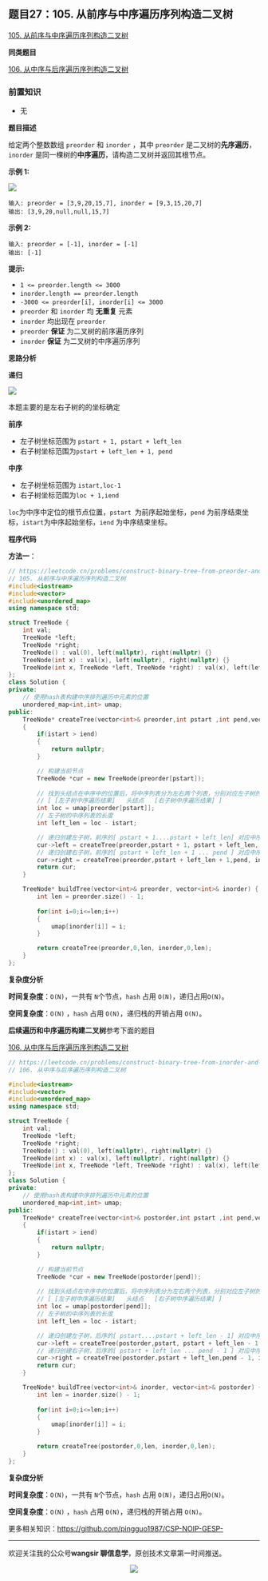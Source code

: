 ## 题目27：105. 从前序与中序遍历序列构造二叉树

[105. 从前序与中序遍历序列构造二叉树](https://leetcode.cn/problems/construct-binary-tree-from-preorder-and-inorder-traversal/)

**同类题目**

[106. 从中序与后序遍历序列构造二叉树](https://leetcode.cn/problems/construct-binary-tree-from-inorder-and-postorder-traversal/)

### 前置知识

- 无

**题目描述**

给定两个整数数组 `preorder` 和 `inorder` ，其中 `preorder` 是二叉树的**先序遍历**， `inorder` 是同一棵树的**中序遍历**，请构造二叉树并返回其根节点。

 

**示例 1:**

<img src ="https://cdn.jsdelivr.net/gh/pingguo1987/CSP-NOIP-GESP-/image/pic/二叉树/二叉树_题目27：105. 从前序与中序遍历序列构造二叉树/tree.jpg" />

```
输入: preorder = [3,9,20,15,7], inorder = [9,3,15,20,7]
输出: [3,9,20,null,null,15,7]
```

**示例 2:**

```
输入: preorder = [-1], inorder = [-1]
输出: [-1]
```

 

**提示:**

- `1 <= preorder.length <= 3000`
- `inorder.length == preorder.length`
- `-3000 <= preorder[i], inorder[i] <= 3000`
- `preorder` 和 `inorder` 均 **无重复** 元素
- `inorder` 均出现在 `preorder`
- `preorder` **保证** 为二叉树的前序遍历序列
- `inorder` **保证** 为二叉树的中序遍历序列

**思路分析**

**递归**

<img src ="https://cdn.jsdelivr.net/gh/pingguo1987/CSP-NOIP-GESP-/image/pic/二叉树/二叉树_题目27：105. 从前序与中序遍历序列构造二叉树/105 前序中序建树.png" />



本题主要的是左右子树的的坐标确定

**前序**

- 左子树坐标范围为 `pstart + 1, pstart + left_len`
- 右子树坐标范围为`pstart + left_len + 1, pend`

**中序**

- 左子树坐标范围为 `istart,loc-1`
- 右子树坐标范围为`loc + 1,iend`

`loc`为中序中定位的根节点位置，`pstart `为前序起始坐标，`pend` 为前序结束坐标，`istart`为中序起始坐标，`iend` 为中序结束坐标。

**程序代码**

**方法一**：

```c++
// https://leetcode.cn/problems/construct-binary-tree-from-preorder-and-inorder-traversal/description/
// 105. 从前序与中序遍历序列构造二叉树
#include<iostream>
#include<vector>
#include<unordered_map>
using namespace std;

struct TreeNode {
    int val;
    TreeNode *left;
    TreeNode *right;
    TreeNode() : val(0), left(nullptr), right(nullptr) {}
    TreeNode(int x) : val(x), left(nullptr), right(nullptr) {}
    TreeNode(int x, TreeNode *left, TreeNode *right) : val(x), left(left), right(right) {}
};
class Solution {
private:
    // 使用hash表构建中序排列遍历中元素的位置
    unordered_map<int,int> umap;
public:    
    TreeNode* createTree(vector<int>& preorder,int pstart ,int pend,vector<int>& inorder,int istart,int iend)
    {
        if(istart > iend)
        {
            return nullptr;
        }

        // 构建当前节点
        TreeNode *cur = new TreeNode(preorder[pstart]);
        
        // 找到头结点在中序中的位置后，将中序列表分为左右两个列表，分别对应左子树的中序列表和右子树的中序列表
        // [ [左子树中序遍历结果]   头结点   [右子树中序遍历结果] ]
        int loc = umap[preorder[pstart]];
        // 左子树的中序列表的长度
        int left_len = loc - istart;

        // 递归创建左子树，前序的[ pstart + 1....pstart + left_len] 对应中序的 [istart... loc - 1]
        cur->left = createTree(preorder,pstart + 1, pstart + left_len, inorder,istart,loc-1);
        // 递归创建右子树，前序的[ pstart + left_len + 1 ... pend ] 对应中序的 [loc + 1 ... iend]
        cur->right = createTree(preorder,pstart + left_len + 1,pend, inorder,loc + 1,iend);
        return cur;
    }

    TreeNode* buildTree(vector<int>& preorder, vector<int>& inorder) {
        int len = preorder.size() - 1;
        
        for(int i=0;i<=len;i++)
        {
            umap[inorder[i]] = i;
        }

        return createTree(preorder,0,len, inorder,0,len);
    }
};
```

**复杂度分析**

**时间复杂度**：`O(N)`，一共有 `N`个节点，`hash` 占用 `O(N)`，递归占用`O(N)`。

**空间复杂度**：`O(N)` ，`hash` 占用 `O(N)`，递归栈的开销占用 `O(N)`。



**后续遍历和中序遍历构建二叉树**参考下面的题目

[106. 从中序与后序遍历序列构造二叉树](https://leetcode.cn/problems/construct-binary-tree-from-inorder-and-postorder-traversal/)

```c++
// https://leetcode.cn/problems/construct-binary-tree-from-inorder-and-postorder-traversal/description/
// 106. 从中序与后序遍历序列构造二叉树

#include<iostream>
#include<vector>
#include<unordered_map>
using namespace std;

struct TreeNode {
    int val;
    TreeNode *left;
    TreeNode *right;
    TreeNode() : val(0), left(nullptr), right(nullptr) {}
    TreeNode(int x) : val(x), left(nullptr), right(nullptr) {}
    TreeNode(int x, TreeNode *left, TreeNode *right) : val(x), left(left), right(right) {}
};
class Solution {
private:
    // 使用hash表构建中序排列遍历中元素的位置
    unordered_map<int,int> umap;
public:    
    TreeNode* createTree(vector<int>& postorder,int pstart ,int pend,vector<int>& inorder,int istart,int iend)
    {
        if(istart > iend)
        {
            return nullptr;
        }

        // 构建当前节点
        TreeNode *cur = new TreeNode(postorder[pend]);
        
        // 找到头结点在中序中的位置后，将中序列表分为左右两个列表，分别对应左子树的中序列表和右子树的中序列表
        // [ [左子树中序遍历结果]   头结点   [右子树中序遍历结果] ]
        int loc = umap[postorder[pend]];
        // 左子树的中序列表的长度
        int left_len = loc - istart;

        // 递归创建左子树，后序的[ pstart....pstart + left_len - 1] 对应中序的 [istart... loc - 1]
        cur->left = createTree(postorder,pstart, pstart + left_len - 1, inorder,istart,loc-1);
        // 递归创建右子树，后序的[ pstart + left_len ... pend - 1 ] 对应中序的 [loc + 1 ... iend]
        cur->right = createTree(postorder,pstart + left_len,pend - 1, inorder,loc + 1,iend);
        return cur;
    }

    TreeNode* buildTree(vector<int>& inorder, vector<int>& postorder) {
        int len = inorder.size() - 1;
        
        for(int i=0;i<=len;i++)
        {
            umap[inorder[i]] = i;
        }

        return createTree(postorder,0,len, inorder,0,len);
    }
};
```

**复杂度分析**

**时间复杂度**：`O(N)`，一共有 `N`个节点，`hash` 占用 `O(N)`，递归占用`O(N)`。

**空间复杂度**：`O(N)` ，`hash` 占用 `O(N)`，递归栈的开销占用 `O(N)`。



更多相关知识：https://github.com/pingguo1987/CSP-NOIP-GESP-

---

欢迎关注我的公众号**wangsir 聊信息学**，原创技术文章第一时间推送。

<center>
    <img src="https://cdn.jsdelivr.net/gh/pingguo1987/CSP-NOIP-GESP-/image/pic/公众号-扫码版.png">
</center>
